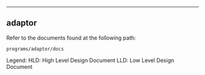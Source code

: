 -------
adaptor
-------

Refer to the documents found at the following path:
```
programs/adaptor/docs
```

Legend:
HLD: High Level Design Document
LLD: Low Level Design Document
